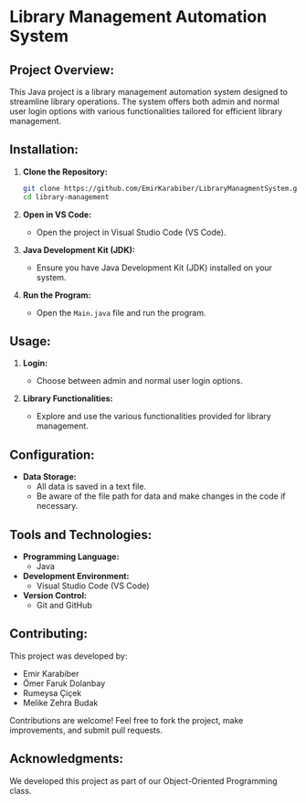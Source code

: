 # Library Management Automation System

## Project Overview:
This Java project is a library management automation system designed to streamline library operations. The system offers both admin and normal user login options with various functionalities tailored for efficient library management.

## Installation:
1. **Clone the Repository:**
   ```bash
   git clone https://github.com/EmirKarabiber/LibraryManagmentSystem.git
   cd library-management
   ```

2. **Open in VS Code:**
   - Open the project in Visual Studio Code (VS Code).

3. **Java Development Kit (JDK):**
   - Ensure you have Java Development Kit (JDK) installed on your system.

4. **Run the Program:**
   - Open the `Main.java` file and run the program.

## Usage:
1. **Login:**
   - Choose between admin and normal user login options.

2. **Library Functionalities:**
   - Explore and use the various functionalities provided for library management.

## Configuration:
- **Data Storage:**
  - All data is saved in a text file.
  - Be aware of the file path for data and make changes in the code if necessary.

## Tools and Technologies:
- **Programming Language:**
  - Java
- **Development Environment:**
  - Visual Studio Code (VS Code)
- **Version Control:**
  - Git and GitHub

## Contributing:
This project was developed by:
- Emir Karabiber
- Ömer Faruk Dolanbay
- Rumeysa Çiçek
- Melike Zehra Budak

Contributions are welcome! Feel free to fork the project, make improvements, and submit pull requests.

## Acknowledgments:
We developed this project as part of our Object-Oriented Programming class.
